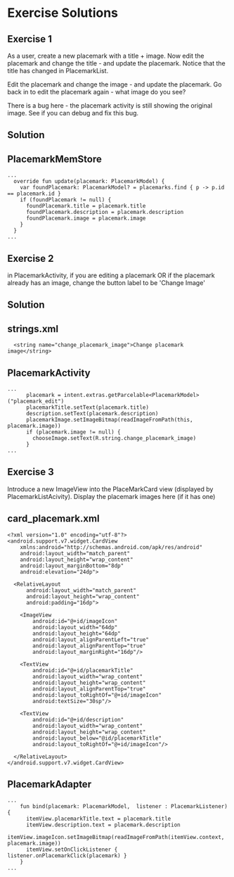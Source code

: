 # Exercise Solutions

## Exercise 1

As a user, create a new placemark with a title + image. Now edit the placemark and change the title - and update the placemark. Notice that the title has changed in PlacemarkList. 

Edit the placemark and change the image - and update the placemark. Go back in to edit the placemark again - what image do you see?

There is a bug here - the placemark activity is still showing the original image. See if you can debug and fix this bug.

## Solution

## PlacemarkMemStore

~~~
...
  override fun update(placemark: PlacemarkModel) {
    var foundPlacemark: PlacemarkModel? = placemarks.find { p -> p.id == placemark.id }
    if (foundPlacemark != null) {
      foundPlacemark.title = placemark.title
      foundPlacemark.description = placemark.description
      foundPlacemark.image = placemark.image
    }
  }
...  
~~~


## Exercise 2

in PlacemarkActivity, if you are editing a placemark OR if the placemark already has an image, change the button label to be 'Change Image'

## Solution

## strings.xml

~~~
  <string name="change_placemark_image">Change placemark image</string>
~~~

## PlacemarkActivity

~~~
...
      placemark = intent.extras.getParcelable<PlacemarkModel>("placemark_edit")
      placemarkTitle.setText(placemark.title)
      description.setText(placemark.description)
      placemarkImage.setImageBitmap(readImageFromPath(this, placemark.image))
      if (placemark.image != null) {
        chooseImage.setText(R.string.change_placemark_image)
      }
...
~~~

## Exercise 3

Introduce a new ImageView into the PlaceMarkCard view (displayed by PlacemarkListAcivity). Display the placemark images here (if it has one)

## card_placemark.xml

~~~
<?xml version="1.0" encoding="utf-8"?>
<android.support.v7.widget.CardView
    xmlns:android="http://schemas.android.com/apk/res/android"
    android:layout_width="match_parent"
    android:layout_height="wrap_content"
    android:layout_marginBottom="8dp"
    android:elevation="24dp">

  <RelativeLayout
      android:layout_width="match_parent"
      android:layout_height="wrap_content"
      android:padding="16dp">

    <ImageView
        android:id="@+id/imageIcon"
        android:layout_width="64dp"
        android:layout_height="64dp"
        android:layout_alignParentLeft="true"
        android:layout_alignParentTop="true"
        android:layout_marginRight="16dp"/>

    <TextView
        android:id="@+id/placemarkTitle"
        android:layout_width="wrap_content"
        android:layout_height="wrap_content"
        android:layout_alignParentTop="true"
        android:layout_toRightOf="@+id/imageIcon"
        android:textSize="30sp"/>

    <TextView
        android:id="@+id/description"
        android:layout_width="wrap_content"
        android:layout_height="wrap_content"
        android:layout_below="@id/placemarkTitle"
        android:layout_toRightOf="@+id/imageIcon"/>

  </RelativeLayout>
</android.support.v7.widget.CardView>
~~~

## PlacemarkAdapter

~~~
...
    fun bind(placemark: PlacemarkModel,  listener : PlacemarkListener) {
      itemView.placemarkTitle.text = placemark.title
      itemView.description.text = placemark.description
      itemView.imageIcon.setImageBitmap(readImageFromPath(itemView.context, placemark.image))
      itemView.setOnClickListener { listener.onPlacemarkClick(placemark) }
    }
...
~~~
